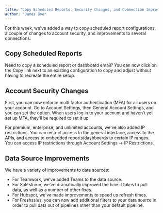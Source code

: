 ```yaml
---
title: "Copy Scheduled Reports, Security Changes, and Connection Improvements"
author: "James Boe"
---
```


For this week, we've added a way to copy scheduled report configurations, a couple of changes to account security, and improvements to several connections.<!--more-->

<h2 class="productHeader">Copy Scheduled Reports</h2>

Need to copy a scheduled report or dashboard email? You can now click on the Copy link next to an existing configuration to copy and adjust without having to recreate the entire setup. 

<h2 class="productHeader">Account Security Changes</h2>

First, you can now enforce multi factor authentication (MFA) for all users on your account. Go to Account Settings, then General Account Settings, and you can set the option. When users log in to your account and haven't yet set up MFA, they'll be required to set it up.

For premium, enterprise, and unlimited accounts, we've also added IP restrictions. You can restrict access to the general interface, access to the APIs, and access to embedded reports/dashboards to certain IP ranges. You can access IP restrictions through Account Settings -> IP Restrictions. 

<h2 class="productHeader">Data Source Improvements</h2>

We have a variety of improvements to data sources:

<ul>
<li>For Teamwork, we've added Teams to the data source.</li>
<li>For Salesforce, we've dramatically improved the time it takes to pull data, as well as a number of other fixes.</li>
<li>For Hubspot, we've made improvements to speed up refresh times.</li>
<li>For Freshsales, you can now add additional filters to your data source in order to pull data out of pipelines other than your default pipeline.</li> 